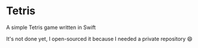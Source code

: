 # Tetris
A simple Tetris game written in Swift

It's not done yet, I open-sourced it because I needed a private repository 😄
